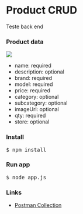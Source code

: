 # Product CRUD

Teste back end

### Product data

<img src="https://github.com/lukaspgtu/teste-back-end/blob/dev/diagram.png">

<ul>
  <li>name: required</li>
  <li>description: optional</li>
  <li>brand: required</li>
  <li>model: required</li>
  <li>price: required</li>
  <li>category: optional</li>
  <li>subcategory: optional</li>
  <li>imageUrl: optional</li>
  <li>qty: required</li>
  <li>store: optional</li>
</ul>

### Install

<pre>$ npm install</pre>

### Run app

<pre>$ node app.js</pre>

### Links

+ [Postman Collection](https://documenter.getpostman.com/view/1929826/TVYJ5x2o)
